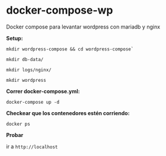 # docker-compose-wp
Docker compose para levantar wordpress con mariadb y nginx

**Setup:**

```
mkdir wordpress-compose && cd wordpress-compose`

mkdir db-data/

mkdir logs/nginx/

mkdir wordpress
```


**Correr docker-compose.yml:**

`docker-compose up -d`

**Checkear que los contenedores estén corriendo:**

`docker ps`

**Probar**

ir a `http://localhost`
